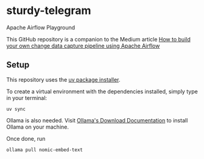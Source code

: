 # sturdy-telegram
Apache Airflow Playground

This GitHub repository is a companion to the Medium article [How to build your own change data capture pipeline using Apache Airflow](https://medium.com/mitb-for-all/how-to-build-your-own-change-data-capture-pipeline-using-apache-airflow-e485fbef82c7)

## Setup
This repository uses the [uv package installer](https://docs.astral.sh/uv/pip/packages/). 

To create a virtual environment with the dependencies installed, simply type in your terminal:
```
uv sync
```

Ollama is also needed. Visit [Ollama's Download Documentation](https://ollama.com/download) to install Ollama on your machine.

Once done, run
```
ollama pull nomic-embed-text
```